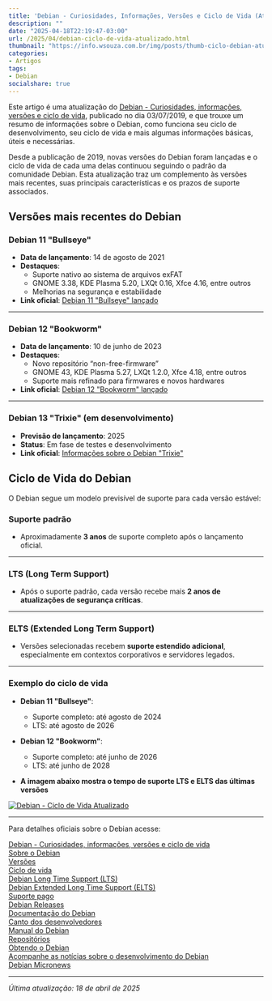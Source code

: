 ```yaml
---
title: 'Debian - Curiosidades, Informações, Versões e Ciclo de Vida (Atualizado em abril de 2025)'
description: ""
date: "2025-04-18T22:19:47-03:00"
url: /2025/04/debian-ciclo-de-vida-atualizado.html
thumbnail: "https://info.wsouza.com.br/img/posts/thumb-ciclo-debian-atualizado.png"
categories:
- Artigos
tags:
- Debian
socialshare: true
---
```

Este artigo é uma atualização do <a href="https://info.wsouza.com.br/2019/07/debian-curiosidades-informacoes-suas-versoes-e-ciclo-de-vida.html" target="_blank">Debian - Curiosidades, informações, versões e ciclo de vida</a>, publicado no dia 03/07/2019, e que trouxe um resumo de informações sobre o Debian, como funciona seu ciclo de desenvolvimento, seu ciclo de vida e mais algumas informações básicas, úteis e necessárias.

<!--more-->

Desde a publicação de 2019, novas versões do Debian foram lançadas e o ciclo de vida de cada uma delas continuou seguindo o padrão da comunidade Debian. Esta atualização traz um complemento às versões mais recentes, suas principais características e os prazos de suporte associados.

## Versões mais recentes do Debian

### Debian 11 "Bullseye"
- **Data de lançamento**: 14 de agosto de 2021
- **Destaques**:
  - Suporte nativo ao sistema de arquivos exFAT
  - GNOME 3.38, KDE Plasma 5.20, LXQt 0.16, Xfce 4.16, entre outros
  - Melhorias na segurança e estabilidade
- **Link oficial**: <a href="https://www.debian.org/News/2021/20210814.pt.html" target="_blank">Debian 11 "Bullseye" lançado</a>

---

### Debian 12 "Bookworm"
- **Data de lançamento**: 10 de junho de 2023
- **Destaques**:
  - Novo repositório “non-free-firmware”
  - GNOME 43, KDE Plasma 5.27, LXQt 1.2.0, Xfce 4.18, entre outros
  - Suporte mais refinado para firmwares e novos hardwares
- **Link oficial**: <a href="https://www.debian.org/News/2023/20230610.pt.html" target="_blank">Debian 12 "Bookworm" lançado</a>

---

### Debian 13 "Trixie" (em desenvolvimento)
- **Previsão de lançamento**: 2025
- **Status**: Em fase de testes e desenvolvimento
- **Link oficial**: <a href="https://www.debian.org/releases/trixie/" target="_blank">Informações sobre o Debian "Trixie"</a>

## Ciclo de Vida do Debian

O Debian segue um modelo previsível de suporte para cada versão estável:

### Suporte padrão
- Aproximadamente **3 anos** de suporte completo após o lançamento oficial.
---
### LTS (Long Term Support)
- Após o suporte padrão, cada versão recebe mais **2 anos de atualizações de segurança críticas**.
---
### ELTS (Extended Long Term Support)
- Versões selecionadas recebem **suporte estendido adicional**, especialmente em contextos corporativos e servidores legados.

---
### Exemplo do ciclo de vida

- **Debian 11 "Bullseye"**:
  - Suporte completo: até agosto de 2024
  - LTS: até agosto de 2026

- **Debian 12 "Bookworm"**:
  - Suporte completo: até junho de 2026
  - LTS: até junho de 2028
  
- **A imagem abaixo mostra o tempo de suporte LTS e ELTS das últimas versões**  
  
[![](https://info.wsouza.com.br/img/posts/release_cicle_debian.png "Debian - Ciclo de Vida Atualizado")](https://info.wsouza.com.br/img/posts/release_cicle_debian.png)

---
Para detalhes oficiais sobre o Debian acesse:  

<a href="https://info.wsouza.com.br/2019/07/debian-curiosidades-informacoes-suas-versoes-e-ciclo-de-vida.html" target="_blank">Debian - Curiosidades, informações, versões e ciclo de vida</a>  
[Sobre o Debian](https://www.debian.org/intro/about)  
[Versões](https://www.debian.org/releases/)  
[Ciclo de vida](https://wiki.debian.org/DebianReleases)  
[Debian Long Time Support (LTS)](https://wiki.debian.org/LTS)  
[Debian Extended Long Time Support (ELTS)](https://wiki.debian.org/LTS/Extended)  
[Suporte pago](https://www.debian.org/consultants/)  
[Debian Releases](https://wiki.debian.org/DebianReleases)  
[Documentação do Debian](https://www.debian.org/doc/)  
[Canto dos desenvolvedores](https://www.debian.org/devel/)  
[Manual do Debian](https://www.debian.org/doc/manuals/debian-handbook/)  
[Repositórios](https://wiki.debian.org/configura%C3%A7%C3%A3o%20repositorios%20PT%20BR)  
[Obtendo o Debian](https://www.debian.org/distrib/)  
[Acompanhe as notícias sobre o desenvolvimento do Debian](https://www.debian.org/News/weekly/)  
[Debian Micronews](https://micronews.debian.org/)

---

*Última atualização: 18 de abril de 2025*

